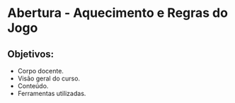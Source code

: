 # Abertura - Aquecimento e Regras do Jogo

## Objetivos:

- Corpo docente.
- Visão geral do curso.
- Conteúdo.
- Ferramentas utilizadas.

